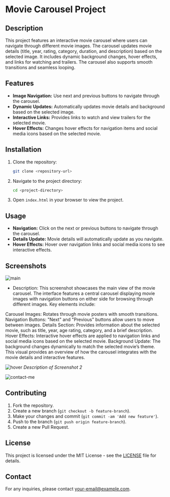 
# Movie Carousel Project

## Description

This project features an interactive movie carousel where users can navigate through different movie images. The carousel updates movie details (title, year, rating, category, duration, and description) based on the selected image. It includes dynamic background changes, hover effects, and links for watching and trailers. The carousel also supports smooth transitions and seamless looping.

## Features

- **Image Navigation:** Use next and previous buttons to navigate through the carousel.
- **Dynamic Updates:** Automatically updates movie details and background based on the selected image.
- **Interactive Links:** Provides links to watch and view trailers for the selected movie.
- **Hover Effects:** Changes hover effects for navigation items and social media icons based on the selected movie.

## Installation

1. Clone the repository:
    ```bash
    git clone <repository-url>
    ```
2. Navigate to the project directory:
    ```bash
    cd <project-directory>
    ```
3. Open `index.html` in your browser to view the project.

## Usage

- **Navigation:** Click on the next or previous buttons to navigate through the carousel.
- **Details Update:** Movie details will automatically update as you navigate.
- **Hover Effects:** Hover over navigation links and social media icons to see interactive effects.

## Screenshots

![main](https://github.com/user-attachments/assets/503df10d-8b6d-40cf-b2e3-53404dea5156)
* Description: This screenshot showcases the main view of the movie carousel. The interface features a central carousel displaying movie images with navigation buttons on either side for browsing through different images. Key elements include:

Carousel Images: Rotates through movie posters with smooth transitions.
Navigation Buttons: "Next" and "Previous" buttons allow users to move between images.
Details Section: Provides information about the selected movie, such as title, year, age rating, category, and a brief description.
Hover Effects: Interactive hover effects are applied to navigation links and social media icons based on the selected movie.
Background Update: The background changes dynamically to match the selected movie’s theme.
This visual provides an overview of how the carousel integrates with the movie details and interactive features.

![hover](https://github.com/user-attachments/assets/5e6c3348-298c-4387-a33d-da3fc7555bcc)
*Description of Screenshot 2*

![contact-me](https://github.com/user-attachments/assets/ad1947ce-d5a6-40f6-94e0-413258e3d099)
## Contributing

1. Fork the repository.
2. Create a new branch (`git checkout -b feature-branch`).
3. Make your changes and commit (`git commit -am 'Add new feature'`).
4. Push to the branch (`git push origin feature-branch`).
5. Create a new Pull Request.

## License

This project is licensed under the MIT License - see the [LICENSE](LICENSE) file for details.

## Contact

For any inquiries, please contact [your-email@example.com](mailto:your-email@example.com).
